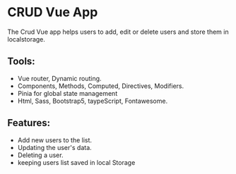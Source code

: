 # CRUD Vue App

The Crud Vue app helps users to add, edit or delete users and store them in localstorage.

## Tools:

- Vue router, Dynamic routing. 
- Components, Methods, Computed, Directives, Modifiers.
- Pinia for global state management
- Html, Sass, Bootstrap5, taypeScript, Fontawesome.

## Features:

- Add new users to the list.
- Updating the user's data.
- Deleting a user.
- keeping users list saved in local Storage
